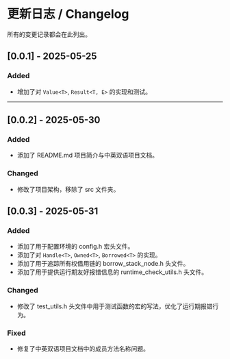 # 更新日志 / Changelog

所有的变更记录都会在此列出。

## [0.0.1] - 2025-05-25
### Added
- 增加了对 ``Value<T>``, ``Result<T, E>`` 的实现和测试。

---

## [0.0.2] - 2025-05-30
### Added
- 添加了 README.md 项目简介与中英双语项目文档。

### Changed
- 修改了项目架构，移除了 src 文件夹。

## [0.0.3] - 2025-05-31
### Added
- 添加了用于配置环境的 config.h 宏头文件。
- 添加了对 ``Handle<T>``, ``Owned<T>``, ``Borrowed<T>`` 的实现。
- 添加了用于追踪所有权借用链的 borrow_stack_node.h 头文件。
- 添加了用于提供运行期友好报错信息的 runtime_check_utils.h 头文件。

### Changed
- 修改了 test_utils.h 头文件中用于测试函数的宏的写法，优化了运行期报错行为。

### Fixed
- 修复了中英双语项目文档中的成员方法名称问题。